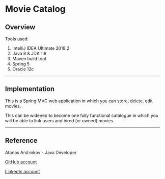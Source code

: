 # Movie Catalog

## Overview

Tools used:

1. IntelliJ IDEA Ultimate 2018.2
2. Java 8 & JDK 1.8
3. Maven build tool
4. Spring 5
5. Oracle 12c

____

## Implementation

This is a Spring MVC web application in which you can store, delete, edit movies.

This can be widened to become one fully functional catalogue in which you will be able to link users and hired (or owned) movies.

____

## Reference
Atanas Arshinkov - Java Developer

[GitHub account](https://www.github.com/aarshinkov)

[LinkedIn account](https://www.linkedin.com/in/atanas-arshinkov)
